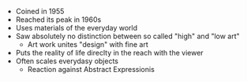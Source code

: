 - Coined in 1955
- Reached its peak in 1960s
- Uses materials of the everyday world
- Saw absolutely no distinction between so called "high" and "low art"
	- Art work unites "design" with fine art
- Puts the reality of life direclty in the reach with the viewer
- Often scales everydasy objects
	- Reaction against Abstract Expressionis